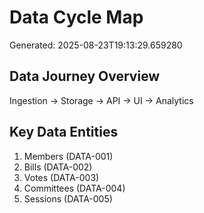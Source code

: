# Data Cycle Map

Generated: 2025-08-23T19:13:29.659280

## Data Journey Overview
Ingestion → Storage → API → UI → Analytics

## Key Data Entities
1. Members (DATA-001)
2. Bills (DATA-002)
3. Votes (DATA-003)
4. Committees (DATA-004)
5. Sessions (DATA-005)
